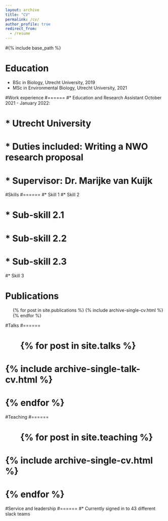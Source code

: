 ```yaml
---
layout: archive
title: "CV"
permalink: /cv/
author_profile: true
redirect_from:
  - /resume
---
```


#{% include base_path %}

Education
======
* BSc in Biology, Utrecht University, 2019
* MSc in Environmental Biology, Utrecht University, 2021


#Work experience
#======
#* Education and Research Assistant October 2021 - January 2022: 
 # * Utrecht University
 # * Duties included: Writing a NWO research proposal
 # * Supervisor: Dr. Marijke van Kuijk

  
#Skills
#======
#* Skill 1
#* Skill 2
 # * Sub-skill 2.1
 # * Sub-skill 2.2
 # * Sub-skill 2.3
#* Skill 3

Publications
======
  <ul>{% for post in site.publications %}
    {% include archive-single-cv.html %}
  {% endfor %}</ul>
  
#Talks
#======
 # <ul>{% for post in site.talks %}
 #   {% include archive-single-talk-cv.html %}
 # {% endfor %}</ul>
  
#Teaching
#======
 # <ul>{% for post in site.teaching %}
 #   {% include archive-single-cv.html %}
 # {% endfor %}</ul>
  
#Service and leadership
#======
#* Currently signed in to 43 different slack teams
